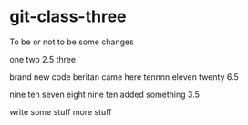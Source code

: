 # git-class-three

To be or not to be
some changes

one
two
2.5
three

brand new code
beritan came here
tennnn
eleven
twenty
6.5

nine 
ten
seven
eight
nine 
ten
added something
3.5

write some stuff
more stuff


